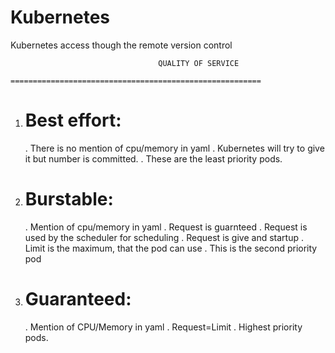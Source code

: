# Kubernetes
Kubernetes access though the remote version control

                                     QUALITY OF SERVICE
                            ========================================================
1. Best effort:
   ================================
   . There is no mention of cpu/memory in yaml
   . Kubernetes will try to give it  but number is committed.
   . These are the least priority pods.
2. Burstable:
   ==================================
   . Mention of cpu/memory in yaml
   . Request is guarnteed
   . Request is used by the scheduler for scheduling
   . Request is give and startup
   . Limit is the maximum, that the pod can use
   . This is the second priority pod
3. Guaranteed:
   ========================================
   . Mention of CPU/Memory in yaml
   . Request=Limit
   . Highest priority pods.                
